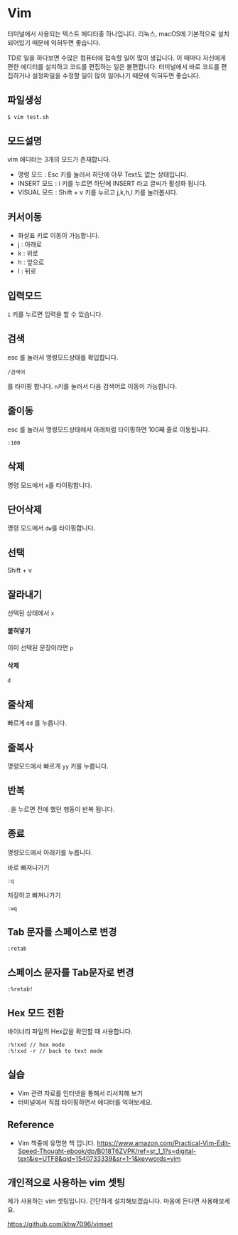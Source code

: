 # Vim
터미널에서 사용되는 텍스트 에디터중 하나입니다.
리눅스, macOS에 기본적으로 설치되어있기 때문에 익혀두면 좋습니다.

TD로 일을 하다보면 수많은 컴퓨터에 접속할 일이 많이 생깁니다.
이 때마다 자신에게 편한 에디터를 설치하고 코드를 편집하는 일은 불편합니다.
터미널에서 바로 코드를 편집하거나 설정파일을 수정할 일이 많이 일어나기 때문에 익혀두면 좋습니다.


## 파일생성

```bash
$ vim test.sh
```

## 모드설명
vim 에디터는 3개의 모드가 존재합니다.
- 명령 모드 : Esc 키를 눌러서 하단에 아무 Text도 없는 상태입니다.
- INSERT 모드 : i 키를 누르면 하단에 INSERT 라고 글씨가 활성화 됩니다.
- VISUAL 모드 : Shift + v 키를 누르고 j,k,h,l 키를 눌러봅시다.

## 커서이동
- 화살표 키로 이동이 가능합니다.
- j : 아래로
- k : 위로
- h : 앞으로
- l : 뒤로

## 입력모드
`i` 키를 누르면 입력을 할 수 있습니다.

## 검색
esc 를 눌러서 명령모드상태를 확입합니다.

```
/검색어
```
를 타이핑 합니다. `n`키를 눌러서 다음 검색어로 이동이 가능합니다.

## 줄이동
esc 를 눌러서 명령모드상태에서 아래처럼 타이핑하면 100째 줄로 이동됩니다.
```
:100
```

## 삭제
명령 모드에서 `x`를 타이핑합니다.

## 단어삭제
명령 모드에서 `dw`를 타이핑합니다.

## 선택
Shift + v

## 잘라내기
선택된 상태에서 `x`

#### 붙혀넣기
이미 선택된 문장이라면 `p`

#### 삭제
`d`

## 줄삭제
빠르게 `dd` 를 누릅니다.

## 줄복사
명령모드에서 빠르게 `yy` 키를 누릅니다.

## 반복
`.`을 누르면 전에 했던 행동이 반복 됩니다.

## 종료
명령모드에서 아래키를 누릅니다.

바로 빠져나가기
```
:q
```

저장하고 빠져나가기
```
:wq
```

## Tab 문자를 스페이스로 변경
```
:retab
```

## 스페이스 문자를 Tab문자로 변경
```
:%retab!
```

## Hex 모드 전환
바이너리 파일의 Hex값을 확인할 때 사용합니다.

```
:%!xxd // hex mode
:%!xxd -r // back to text mode
```

## 실습
- Vim 관련 자료를 인터넷을 통해서 리서치해 보기
- 터미널에서 직접 타이핑하면서 에디터를 익혀보세요.


## Reference
- Vim 책중에 유명한 책 입니다. https://www.amazon.com/Practical-Vim-Edit-Speed-Thought-ebook/dp/B018T6ZVPK/ref=sr_1_1?s=digital-text&ie=UTF8&qid=1540733339&sr=1-1&keywords=vim

## 개인적으로 사용하는 vim 셋팅
제가 사용하는 vim 셋팅입니다.
간단하게 설치해보겠습니다. 마음에 든다면 사용해보세요.

https://github.com/khw7096/vimset